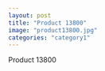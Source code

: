 ```yaml
---
layout: post
title: "Product 13800"
image: "product13800.jpg"
categories: "category1"
---
```

Product 13800
